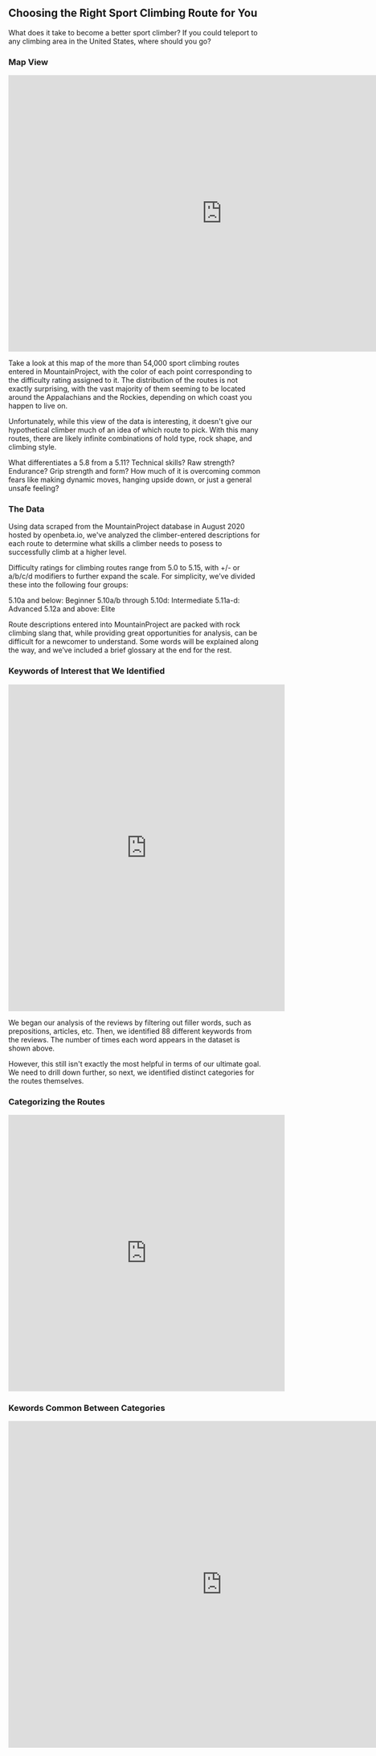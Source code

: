 ## Choosing the Right Sport Climbing Route for You

What does it take to become a better sport climber? If you could teleport to any climbing area in the United States, where should you go?

### Map View

<iframe seamless frameborder="0" src="https://public.tableau.com/views/map_routes/Dashboard1?:language=en-US&embed=yes&:display_count=yes&:showVizHome=no" width = '850' height = '550' scrolling='yes' ></iframe>    

Take a look at this map of the more than 54,000 sport climbing routes entered in MountainProject, with the color of each point corresponding to the difficulty rating assigned to it. The distribution of the routes is not exactly surprising, with the vast majority of them seeming to be located around the Appalachians and the Rockies, depending on which coast you happen to live on.

Unfortunately, while this view of the data is interesting, it doesn't give our hypothetical climber much of an idea of which route to pick. With this many routes, there are likely infinite combinations of hold type, rock shape, and climbing style.  

What differentiates a 5.8 from a 5.11?
Technical skills? Raw strength? Endurance? Grip strength and form? How much of it is overcoming common fears like making dynamic moves, hanging upside down, or just a general unsafe feeling?

### The Data

Using data scraped from the MountainProject database in August 2020 hosted by openbeta.io, we've analyzed the climber-entered descriptions for each route to determine what skills a climber needs to posess to successfully climb at a higher level.

Difficulty ratings for climbing routes range from 5.0 to 5.15, with +/- or a/b/c/d modifiers to further expand the scale. For simplicity, we’ve divided these into the following four groups:

5.10a and below: Beginner
5.10a/b through 5.10d: Intermediate
5.11a-d: Advanced
5.12a and above: Elite

Route descriptions entered into MountainProject are packed with rock climbing slang that, while providing great opportunities for analysis, can be difficult for a newcomer to understand. Some words will be explained along the way, and we’ve included a brief glossary at the end for the rest.

### Keywords of Interest that We Identified

<iframe seamless frameborder="0" src="https://public.tableau.com/views/climbinganalysis2/Dashboard1?:language=en-US&embed=yes&:display_count=yes&:showVizHome=no" width = '550' height = '650' scrolling='yes' ></iframe> 

We began our analysis of the reviews by filtering out filler words, such as prepositions, articles, etc. Then, we identified 88 different keywords from the reviews. The number of times each word appears in the dataset is shown above.

However, this still isn't exactly the most helpful in terms of our ultimate goal. We need to drill down further, so next, we identified distinct categories for the routes themselves.

### Categorizing the Routes

<iframe seamless frameborder="0" src="https://public.tableau.com/views/climbinganalysis2/Dashboard2?:language=en-US&embed=yes&:display_count=yes&:showVizHome=no" width = '550' height = '550' scrolling='yes' ></iframe> 




### Kewords Common Between Categories


<iframe seamless frameborder="0" src="https://public.tableau.com/views/climbinganalysis2/Dashboard3?:language=en-US&embed=yes&:display_count=yes&:showVizHome=no" width = '850' height = '650' scrolling='yes' ></iframe>    

